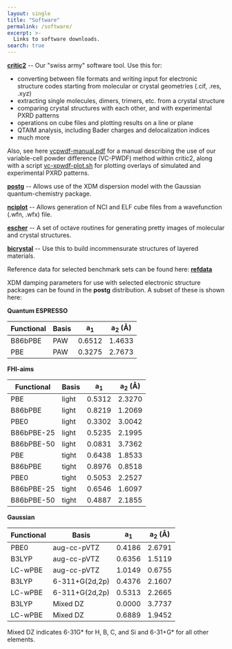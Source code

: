 ```yaml
---
layout: single
title: "Software"
permalink: /software/
excerpt: >-
  Links to software downloads.
search: true
---
```


[**critic2**](https://aoterodelaroza.github.io/critic2/) -- Our "swiss army" software tool. Use this for:
* converting between file formats and writing input for electronic structure codes starting from molecular or crystal geometries (.cif, .res, .xyz)
* extracting single molecules, dimers, trimers, etc. from a crystal structure
* comparing crystal structures with each other, and with experimental PXRD patterns
* operations on cube files and plotting results on a line or plane
* QTAIM analysis, including Bader charges and delocalization indices
* much more

Also, see here [vcpwdf-manual.pdf](/downloads/vcpwdf-manual.pdf) for a manual
describing the use of our variable-cell powder difference (VC-PWDF) method
within critic2, along with a script [vc-xpwdf-plot.sh](vc-xpwdf-plot.sh) for
plotting overlays of simulated and experimental PXRD patterns.


[**postg**](https://github.com/aoterodelaroza/postg) -- Allows use of the XDM dispersion model with the Gaussian quantum-chemistry package.


[**nciplot**](https://github.com/aoterodelaroza/nciplot) -- Allows generation of NCI and ELF cube files from a wavefunction (.wfn, .wfx) file.


[**escher**](https://github.com/aoterodelaroza/escher) -- A set of octave routines for generating pretty images of molecular and crystal structures.


[**bicrystal**](https://tilaskabengele.github.io/BiCrystal/) -- Use this to build incommensurate structures of layered materials.


Reference data for selected benchmark sets can be found here: [**refdata**](https://aoterodelaroza.github.io/refdata/)


XDM damping parameters for use with selected electronic structure packages can be found in the **postg** distribution. A subset of these is shown here:

**Quantum ESPRESSO**

| Functional | Basis | a<sub>1</sub> | a<sub>2</sub> (Å) |
|------------|-------|---------------|-------------------|
| B86bPBE    |  PAW  |    0.6512     |      1.4633       |
| PBE        |  PAW  |    0.3275     |      2.7673       |


**FHI-aims**

| Functional | Basis | a<sub>1</sub> | a<sub>2</sub> (Å) |
|------------|-------|---------------|-------------------|
| PBE        | light |     0.5312    |      2.3270       |
| B86bPBE    | light |     0.8219    |      1.2069       |
| PBE0       | light |     0.3302    |      3.0042       |
| B86bPBE-25 | light |     0.5235    |      2.1995       |
| B86bPBE-50 | light |     0.0831    |      3.7362       | 
| PBE        | tight |     0.6438    |      1.8533       |
| B86bPBE    | tight |     0.8976    |      0.8518       |
| PBE0       | tight |     0.5053    |      2.2527       |
| B86bPBE-25 | tight |     0.6546    |      1.6097       |
| B86bPBE-50 | tight |     0.4887    |      2.1855       |


**Gaussian**

| Functional |     Basis      | a<sub>1</sub> | a<sub>2</sub> (Å) |
|------------|----------------|---------------|-------------------|
| PBE0       |  aug-cc-pVTZ   |     0.4186    |      2.6791       |
| B3LYP      |  aug-cc-pVTZ   |     0.6356    |      1.5119       |
| LC-wPBE    |  aug-cc-pVTZ   |     1.0149    |      0.6755       |
| B3LYP      | 6-311+G(2d,2p) |     0.4376    |      2.1607       |
| LC-wPBE    | 6-311+G(2d,2p) |     0.5313    |      2.2665       |
| B3LYP      |    Mixed DZ    |     0.0000    |      3.7737       |
| LC-wPBE    |    Mixed DZ    |     0.6889    |      1.9452       |

Mixed DZ indicates 6-31G* for H, B, C, and Si and 6-31+G* for all other elements.


